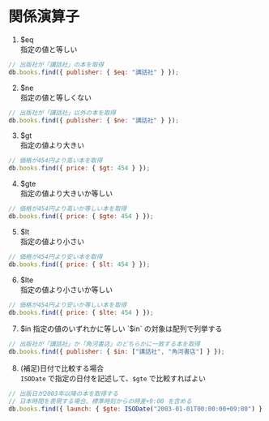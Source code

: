 # 関係演算子

1. $eq  
   指定の値と等しい

```js
// 出版社が「講話社」の本を取得
db.books.find({ publisher: { $eq: "講話社" } });
```

2. $ne  
   指定の値と等しくない

```js
// 出版社が「講話社」以外の本を取得
db.books.find({ publisher: { $ne: "講話社" } });
```

3. $gt  
   指定の値より大きい

```js
// 価格が454円より高い本を取得
db.books.find({ price: { $gt: 454 } });
```

4. $gte  
   指定の値より大きいか等しい

```js
// 価格が454円より高いか等しい本を取得
db.books.find({ price: { $gte: 454 } });
```

5. $lt  
   指定の値より小さい

```js
// 価格が454円より安い本を取得
db.books.find({ price: { $lt: 454 } });
```

6. $lte  
   指定の値より小さいか等しい

```js
// 価格が454円より安いか等しい本を取得
db.books.find({ price: { $lte: 454 } });
```

7. $in  
   指定の値のいずれかに等しい  
	 `$in` の対象は配列で列挙する

```js
// 出版社が「講話社」か「角河書店」のどちらかに一致する本を取得
db.books.find({ publisher: { $in: ["講話社", "角河書店"] } });
```

8. (補足)日付で比較する場合  
   `ISODate` で指定の日付を記述して、`$gte` で比較すればよい

```js
// 出版日が2003年以降の本を取得する
// 日本時間を表現する場合、標準時刻からの時差+9:00 を含める
db.books.find({ launch: { $gte: ISODate("2003-01-01T00:00:00+09:00") } });
```
